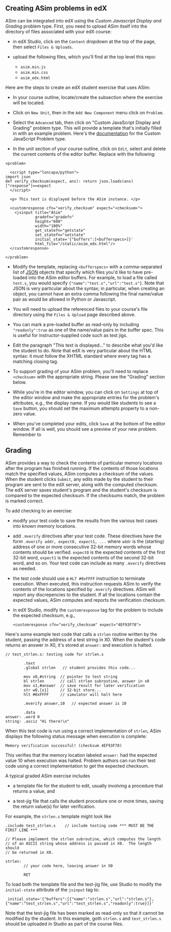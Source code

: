 ## Creating ASim problems in edX

ASim can be integrated into edX using the *Custom Javascript Display and Grading*
problem type.  First, you need to upload ASim itself into the directory of files
associated with your edX course:

* in edX Studio, click on the `Content` dropdown at the top of the page,
then select `Files & Uploads`.

* upload the following files, which you'll find at the top level this
repo:

  * `asim.min.js`
  * `asim.min.css`
  * `asim_edx.html`

Here are the steps to create an edX student exercise that uses ASim:

* In your course outline, locate/create the subsection where the
exercise will be located.

* Click on `New Unit`, then in the `Add New Component` menu click
on `Problem`.

* Select the `Advanced` tab, then click on "Custom JavaScript Display
and Grading" problem type.  This will provide a template that's initially
filled in with an example problem.  Here's the
<a href="https://edx.readthedocs.io/projects/open-edx-building-and-running-a-course/en/open-release-eucalyptus.master/exercises_tools/custom_javascript.html">documentation</a> for
the Custom JavaScript Problem type.

* In the unit section of your course outline, click on `Edit`, select
and delete the current contents of the editor buffer.  Replace with the following:

```
<problem>

  <script type="loncapa/python">
import json
def verify_checksum(expect, ans): return json.loads(ans)["response"]==expect
  </script>

  <p> This text is displayed before the ASim instance. </p>

  <customresponse cfn="verify_checksum" expect="<checksum>">
    <jsinput title="ASim"
             gradefn="gradefn"
             height="600"
             width="100%"
             get_statefn="getstate"
             set_statefn="setstate"
             initial_state='{"buffers":[<bufferspecs>]}'
             html_file="/static/asim_edx.html"/>
  </customresponse>

</problem>
```

* Modify the template, replacing `<bufferspecs>` with a
comma-separated list of <a href="https://www.json.org/json-en.html">JSON</a>
objects that specify which files you'd like to have pre-loaded into
the ASim editor buffers.  For example, to load a file called `test.s`,
you would specify `{"name":"test.s","url":"test.s"}`.  Note that JSON
is very particular about the syntax; in particular, when creating an
object, you cannot have an extra comma following the final name/value
pair as would be allowed in Python or Javascript.

* You will need to upload the referenced files to your course's
file directory using the `Files & Upload` page described above.

* You can mark a pre-loaded buffer as read-only by including `"readonly":true`
as one of the name/value pairs in the buffer spec.  This is useful
for instructor-supplied code such as test jigs.

* Edit the paragraph "This text is displayed..." to describe what you'd
like the student to do.  Note that edX is very particular about the
HTML syntax: it must follow the XHTML standard where every tag
has a matching closing tag.

* To support grading of your ASim problem, you'll need to replace
`<checksum>` with the appropriate string.  Please see the "Grading"
section below.

* While you're in the editor window, you can click on `Settings`
at top of the editor window and make the appropriate entries
for the problem's attributes, e.g., the display name.  If you would
like students to see a `Save` button, you should set the maximum
attempts property to a non-zero value.

* When you've completed your edits, click `Save` at the bottom of
the editor window.  If all is well, you should see a preview of your
new problem.  Remember to 

## Grading

ASim provides a way to check the contents of particular memory
locations after the program has finished running.  If the contents of
those locations match the specified values, ASim computes a checksum
of the values.  When the student clicks `Submit`, any edits made by
the student to their program are sent to the edX server, along with
the computed checksum.  The edX server saves student's program and the
student's checksum is compared to the expected checksum.  If the
checksums match, the problem is marked correct.

To add checking to an exercise:

* modify your test code to save the results from the various test
cases into known memory locations.

* add `.mverify` directives after your test code.  These directives
have the form `.mverify addr, expect0, expect1, ...` where `addr` is
the (starting) address of one or more consecutive 32-bit memory words
whose contents should be verified.  `expect0` is the expected contents
of the first 32-bit word, `expect1` is the expected contents of the
second 32-bit word, and so on.  Your test code can include as many
`.mverify` directives as needed.

* the test code should use a `HLT #0xFFFF` instruction to terminate
execution.  When executed, this instruction requests ASim to verify
the contents of the locations specified by `.mverify` directives.
ASim will report any discrepencies to the student.  If all the
locations contain the expected values, ASim computes and reports
the verification checksum.

* in edX Studio, modify the `customresponse` tag for the problem
to include the expected checksum, e.g.,

    `<customresponse cfn="verify_checksum" expect="4EF93F78">`

Here's some example test code that calls a `strlen` routine written by
the student, passing the address of a test string in X0.  When the
student's code returns an answer in X0, it's stored at
`answer:` and execution is halted.

```
// test_strlen.s: testing code for strlen.s

        .text
        .global strlen   // student provides this code...

        mov x0,#string  // pointer to test string
        bl strlen       // call strlen subroutine, answer in x0
        mov x1,#answer  // save result for later verification
        str w0,[x1]     // 32-bit store...
        hlt #0xFFFF     // simulator will halt here

        .mverify answer,10   // expected answer is 10

        .data
answer: .word 0
string: .asciz "Hi there!\n"
```

When this test code is run using a correct implementation of `strlen`,
ASim displays the following status message when execution is
complete:

`Memory verification successful! (checksum 4EF93F78)`

This verifies that the memory location labeled `answer:` had the
expected value 10 when execution was halted.  Problem authors can run
their test code using a correct implementation to get the expected
checksum.

A typical graded ASim exercise includes

* a template file for the student to edit, usually involving a
procedure that returns a value, and

* a test-jig file that calls the student procedure one
or more times, saving the return value(s) for later verification.

For example, the `strlen.s` template might look like

```
.include test_strlen.s    // include testing code *** MUST BE THE FIRST LINE ***

// Please implement the strlen subroutine, which computes the length
// of an ASCII string whose address is passed in X0.  The length should
// be returned in X0.

strlen:
        // your code here, leaving answer in X0

        RET
```

To load both the template file and the test-jig file, use Studio
to modify the `initial-state` attribute of the `jsinput` tag to:

     initial_state='{"buffers":[{"name":"strlen.s","url":"strlen.s"},{"name":"test_strlen.s","url":"test_strlen.s","readonly":true}]}'

Note that the test-jig file has been marked as read-only so that it
cannot be modified by the student.  In this example, goth `strlen.s`
and `test_strlen.s` should be uploaded in Studio as part of the
course files.
